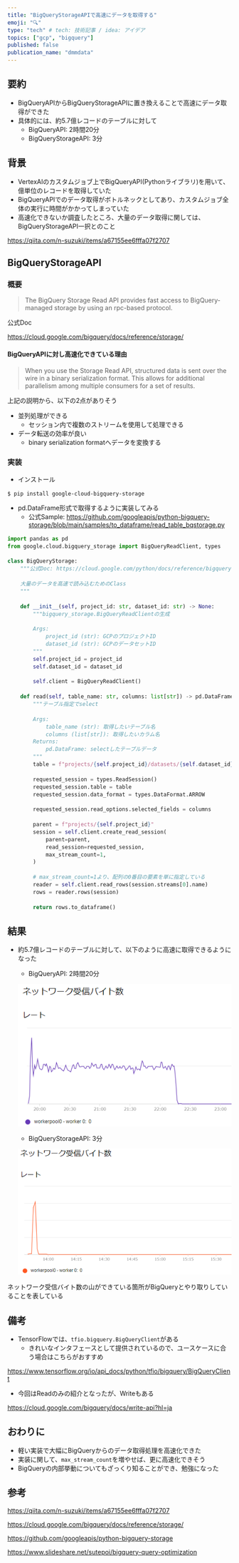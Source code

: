 ```yaml
---
title: "BigQueryStorageAPIで高速にデータを取得する"
emoji: "🔍"
type: "tech" # tech: 技術記事 / idea: アイデア
topics: ["gcp", "bigquery"]
published: false
publication_name: "dmmdata"
---
```


## 要約

- BigQueryAPIからBigQueryStorageAPIに置き換えることで高速にデータ取得ができた
- 具体的には、約5.7億レコードのテーブルに対して
  - BigQueryAPI: 2時間20分
  - BigQueryStorageAPI: 3分

## 背景

- VertexAIのカスタムジョブ上でBigQueryAPI(Pythonライブラリ)を用いて、億単位のレコードを取得していた
- BigQueryAPIでのデータ取得がボトルネックとしてあり、カスタムジョブ全体の実行に時間がかかってしまっていた
- 高速化できないか調査したところ、大量のデータ取得に関しては、BigQueryStorageAPI一択とのこと

https://qiita.com/n-suzuki/items/a67155ee6fffa07f2707

## BigQueryStorageAPI

### 概要

> The BigQuery Storage Read API provides fast access to BigQuery-managed storage by using an rpc-based protocol.

公式Doc

https://cloud.google.com/bigquery/docs/reference/storage/


#### BigQueryAPIに対し高速化できている理由

> When you use the Storage Read API, structured data is sent over the wire in a binary serialization format. This allows for additional parallelism among multiple consumers for a set of results.

上記の説明から、以下の2点がありそう

- 並列処理ができる
  - セッション内で複数のストリームを使用して処理できる
- データ転送の効率が良い
  - binary serialization formatへデータを変換する

### 実装

- インストール

```
$ pip install google-cloud-bigquery-storage
```

- pd.DataFrame形式で取得するように実装してみる
  - 公式Sample: https://github.com/googleapis/python-bigquery-storage/blob/main/samples/to_dataframe/read_table_bqstorage.py

```py
import pandas as pd
from google.cloud.bigquery_storage import BigQueryReadClient, types

class BigQueryStorage:
    """公式Doc: https://cloud.google.com/python/docs/reference/bigquerystorage/latest

    大量のデータを高速で読み込むためのClass
    """

    def __init__(self, project_id: str, dataset_id: str) -> None:
        """bigquery_storage.BigQueryReadClientの生成

        Args:
            project_id (str): GCPのプロジェクトID
            dataset_id (str): GCPのデータセットID
        """
        self.project_id = project_id
        self.dataset_id = dataset_id

        self.client = BigQueryReadClient()

    def read(self, table_name: str, columns: list[str]) -> pd.DataFrame:
        """テーブル指定でselect

        Args:
            table_name (str): 取得したいテーブル名
            columns (list[str]): 取得したいカラム名
        Returns:
            pd.DataFrame: selectしたテーブルデータ
        """
        table = f"projects/{self.project_id}/datasets/{self.dataset_id}/tables/{table_name}"

        requested_session = types.ReadSession()
        requested_session.table = table
        requested_session.data_format = types.DataFormat.ARROW

        requested_session.read_options.selected_fields = columns

        parent = f"projects/{self.project_id}"
        session = self.client.create_read_session(
            parent=parent,
            read_session=requested_session,
            max_stream_count=1,
        )

        # max_stream_count=1より、配列の0番目の要素を単に指定している
        reader = self.client.read_rows(session.streams[0].name)
        rows = reader.rows(session)

        return rows.to_dataframe()
```

## 結果

- 約5.7億レコードのテーブルに対して、以下のように高速に取得できるようになった
  - BigQueryAPI: 2時間20分

  ![before](/images/bigquery-storage-api.md/before.png)

  - BigQueryStorageAPI: 3分

  ![after](/images/bigquery-storage-api.md/after.png)


ネットワーク受信バイト数の山ができている箇所がBigQueryとやり取りしていることを表している

## 備考

- TensorFlowでは、`tfio.bigquery.BigQueryClient`がある
  - きれいなインタフェースとして提供されているので、ユースケースに合う場合はこちらがおすすめ

https://www.tensorflow.org/io/api_docs/python/tfio/bigquery/BigQueryClient

- 今回はReadのみの紹介となったが、Writeもある

https://cloud.google.com/bigquery/docs/write-api?hl=ja

## おわりに

- 軽い実装で大幅にBigQueryからのデータ取得処理を高速化できた
- 実装に関して、`max_stream_count`を増やせば、更に高速化できそう
- BigQueryの内部挙動についてもざっくり知ることができ、勉強になった

## 参考

https://qiita.com/n-suzuki/items/a67155ee6fffa07f2707

https://cloud.google.com/bigquery/docs/reference/storage/

https://github.com/googleapis/python-bigquery-storage

https://www.slideshare.net/sutepoi/bigquery-query-optimization
